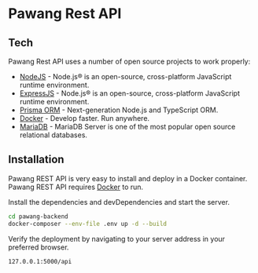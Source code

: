 # Pawang Rest API

## Tech
Pawang Rest API uses a number of open source projects to work properly:
- [NodeJS](https://nodejs.org/) - Node.js® is an open-source, cross-platform JavaScript runtime environment.
- [ExpressJS](https://expressjs.com/) - Node.js® is an open-source, cross-platform JavaScript runtime environment.
- [Prisma ORM](https://www.prisma.io/) - Next-generation Node.js and TypeScript ORM.
- [Docker](https://www.docker.com/) - Develop faster. Run anywhere.
- [MariaDB](https://mariadb.org/) - MariaDB Server is one of the most popular open source relational databases.

## Installation
Pawang REST API is very easy to install and deploy in a Docker container.
Pawang REST API requires [Docker](https://www.docker.com/) to run.

Install the dependencies and devDependencies and start the server.

```sh
cd pawang-backend
docker-composer --env-file .env up -d --build
```

Verify the deployment by navigating to your server address in
your preferred browser.

```sh
127.0.0.1:5000/api
```
